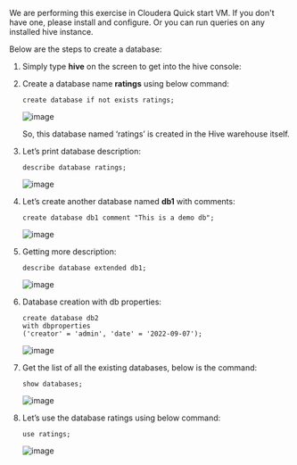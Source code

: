 We are performing this exercise in Cloudera Quick start VM. If you don't have one, please install and configure. Or you can run queries on any installed hive instance.

Below are the steps to create a database:

1.	Simply type **hive** on the screen to get into the hive console:
2.	Create a database name **ratings** using below command:

    ````
    create database if not exists ratings;
    ````
    
    ![image](https://user-images.githubusercontent.com/56078504/198532106-891989b3-d664-4d29-b6b6-f41cd8dd3459.png)

    So, this database named ‘ratings’ is created in the Hive warehouse itself.
    
3.  Let’s print database description:

    ````
    describe database ratings;
    ````
    
    ![image](https://user-images.githubusercontent.com/56078504/198532330-6fca49c6-a3ad-4075-9d8e-02e92bc36941.png)


4.	Let’s create another database named **db1** with comments:
    
    ````
    create database db1 comment "This is a demo db";
    ````
    ![image](https://user-images.githubusercontent.com/56078504/198532734-23d80f80-8557-4d8c-a93d-385fa311abb1.png)

5.	Getting more description:

    ````
    describe database extended db1;
    ````
    
    ![image](https://user-images.githubusercontent.com/56078504/198532877-a0ecb235-8e82-490f-b0e9-a628ce1b0ee5.png)

    
6.  Database creation with db properties:

    ````
    create database db2
    with dbproperties
    ('creator' = 'admin', 'date' = '2022-09-07');
    ````
    ![image](https://user-images.githubusercontent.com/56078504/198533271-155ddfa4-612a-4337-8e0a-000525e56f2f.png)

    
7.	Get the list of all the existing databases, below is the command:

    ````
    show databases;
    ````
    
    ![image](https://user-images.githubusercontent.com/56078504/198533706-294bf148-e698-45a6-ad12-21906bc1b841.png)
    
8.	Let’s use the database ratings using below command:

    ````
    use ratings;
    ````
    
    ![image](https://user-images.githubusercontent.com/56078504/198533847-8cf2fbd8-763a-48ca-81ea-9063091ab761.png)

    




